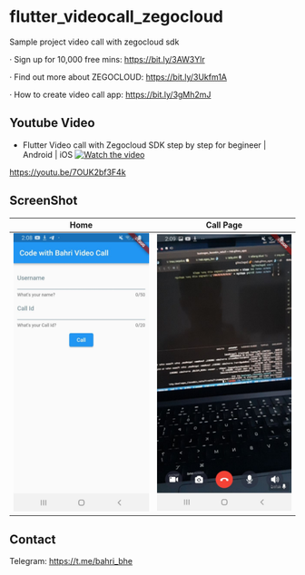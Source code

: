 # flutter_videocall_zegocloud

Sample project video call with zegocloud sdk

· Sign up for 10,000 free mins: https://bit.ly/3AW3Ylr

· Find out more about ZEGOCLOUD: https://bit.ly/3Ukfm1A

· How to create video call app: https://bit.ly/3gMh2mJ

## Youtube Video
- Flutter Video call with Zegocloud SDK step by step for begineer | Android | iOS
[![Watch the video](https://img.youtube.com/vi/7OUK2bf3F4k/sddefault.jpg)](https://youtu.be/7OUK2bf3F4k)

https://youtu.be/7OUK2bf3F4k


## ScreenShot

| Home        | Call Page    |
|--------------|-----------|
| <img src="home.jpeg" width="300"/> | <img src="callpage.jpeg" width="300"/>      |

## Contact
Telegram: https://t.me/bahri_bhe  



